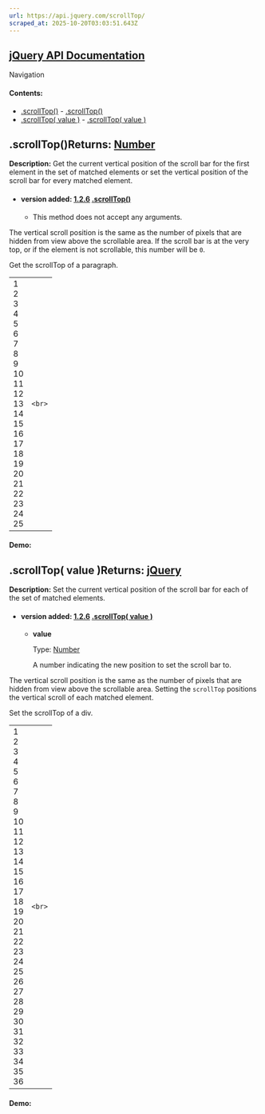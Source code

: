 ```yaml
---
url: https://api.jquery.com/scrollTop/
scraped_at: 2025-10-20T03:03:51.643Z
---
```


## [jQuery API Documentation](https://jquery.com/ "jQuery API Documentation")

Navigation

#### Contents:

- [.scrollTop()](https://api.jquery.com/scrollTop/#scrollTop1)  - [.scrollTop()](https://api.jquery.com/scrollTop/#scrollTop)
- [.scrollTop( value )](https://api.jquery.com/scrollTop/#scrollTop2)  - [.scrollTop( value )](https://api.jquery.com/scrollTop/#scrollTop-value)

## .scrollTop()Returns: [Number](http://api.jquery.com/Types/\#Number)

**Description:** Get the current vertical position of the scroll bar for the first element in the set of matched elements or set the vertical position of the scroll bar for every matched element.

- #### version added: [1.2.6](https://api.jquery.com/category/version/1.2.6/) [.scrollTop()](https://api.jquery.com/scrollTop/\#scrollTop)

  - This method does not accept any arguments.

The vertical scroll position is the same as the number of pixels that are hidden from view above the scrollable area. If the scroll bar is at the very top, or if the element is not scrollable, this number will be `0`.

Get the scrollTop of a paragraph.

|     |     |
| --- | --- |
| 1<br>2<br>3<br>4<br>5<br>6<br>7<br>8<br>9<br>10<br>11<br>12<br>13<br>14<br>15<br>16<br>17<br>18<br>19<br>20<br>21<br>22<br>23<br>24<br>25 | ```<br>``` |

#### Demo:

## .scrollTop( value )Returns: [jQuery](http://api.jquery.com/Types/\#jQuery)

**Description:** Set the current vertical position of the scroll bar for each of the set of matched elements.

- #### version added: [1.2.6](https://api.jquery.com/category/version/1.2.6/) [.scrollTop( value )](https://api.jquery.com/scrollTop/\#scrollTop-value)

  - **value**

    Type: [Number](http://api.jquery.com/Types/#Number)

    A number indicating the new position to set the scroll bar to.

The vertical scroll position is the same as the number of pixels that are hidden from view above the scrollable area. Setting the `scrollTop` positions the vertical scroll of each matched element.

Set the scrollTop of a div.

|     |     |
| --- | --- |
| 1<br>2<br>3<br>4<br>5<br>6<br>7<br>8<br>9<br>10<br>11<br>12<br>13<br>14<br>15<br>16<br>17<br>18<br>19<br>20<br>21<br>22<br>23<br>24<br>25<br>26<br>27<br>28<br>29<br>30<br>31<br>32<br>33<br>34<br>35<br>36 | ```<br>``` |

#### Demo:
